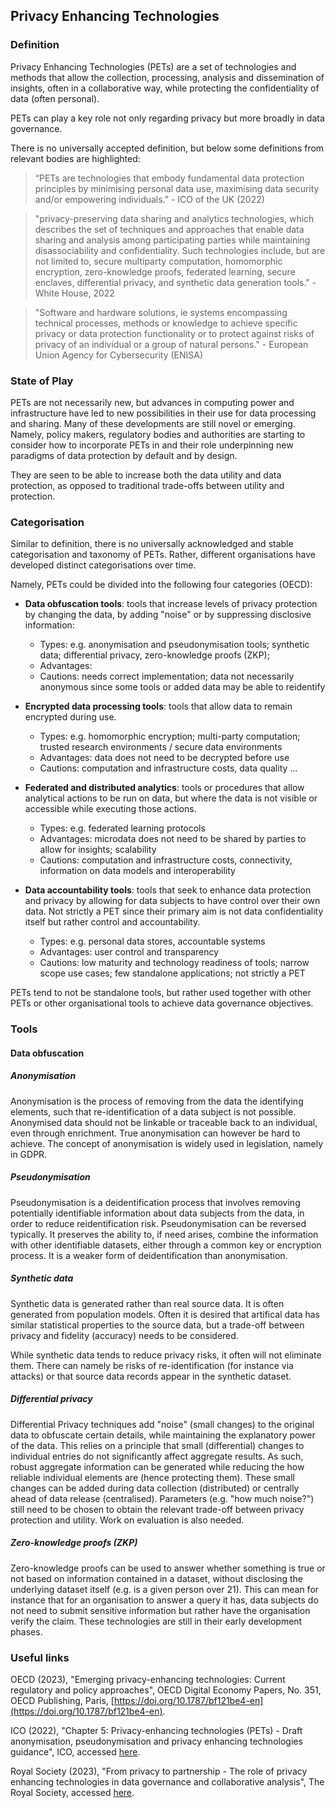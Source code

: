 ## Privacy Enhancing Technologies

### Definition

Privacy Enhancing Technologies (PETs) are a set of technologies and methods that allow the collection, processing, analysis and dissemination of insights, often in a collaborative way, while protecting the confidentiality of data (often personal).

PETs can play a key role not only regarding privacy but more broadly in data governance.

There is no universally accepted definition, but below some definitions from relevant bodies are highlighted:

>  “PETs are technologies that embody fundamental data protection principles by minimising personal data use, maximising data security and/or empowering individuals.” - ICO of the UK (2022)

> "privacy-preserving data sharing and analytics technologies, which describes the set of techniques and approaches that enable data sharing and analysis among participating parties while maintaining disassociability and confidentiality. Such technologies include, but are not limited to, secure multiparty
computation, homomorphic encryption, zero-knowledge proofs, federated learning, secure enclaves, differential privacy, and synthetic data generation tools." - White House, 2022

> "Software and hardware solutions, ie systems encompassing technical processes, methods or knowledge to achieve specific privacy or data protection functionality or to protect against risks of privacy of an individual or a group of natural persons." - European Union Agency for Cybersecurity (ENISA)


### State of Play

PETs are not necessarily new, but advances in computing power and infrastructure have led to new possibilities in their use for data processing and sharing.
Many of these developments are still novel or emerging. Namely, policy makers, regulatory bodies and authorities are starting to consider how to incorporate PETs in and their role underpinning new paradigms of data protection by default and by design.

They are seen to be able to increase both the data utility and data protection, as opposed to traditional trade-offs between utility and protection.

### Categorisation

Similar to definition, there is no universally acknowledged and stable categorisation and taxonomy of PETs. Rather, different organisations have developed distinct categorisations over time.

Namely, PETs could be divided into the following four categories (OECD):
* **Data obfuscation tools**: tools that increase levels of privacy protection by changing the data, by adding "noise" or by suppressing disclosive information:
  
    * Types: e.g. anonymisation and pseudonymisation tools; synthetic data; differential privacy, zero-knowledge proofs (ZKP);
    * Advantages:
    * Cautions: needs correct implementation; data not necessarily anonymous since some tools or added data may be able to reidentify 

* **Encrypted data processing tools**: tools that allow data to remain encrypted during use.

    * Types: e.g. homomorphic encryption; multi-party computation; trusted research environments / secure data environments
    * Advantages: data does not need to be decrypted before use
    * Cautions: computation and infrastructure costs, data quality ...

* **Federated and distributed analytics**: tools or procedures that allow analytical actions to be run on data, but where the data is not visible or accessible while executing those actions.

    * Types: e.g. federated learning protocols
    * Advantages: microdata does not need to be shared by parties to allow for insights; scalability
    * Cautions: computation and infrastructure costs, connectivity, information on data models and interoperability
 
* **Data accountability tools**: tools that seek to enhance data protection and privacy by allowing for data subjects to have control over their own data. Not strictly a PET since their primary aim is not data confidentiality itself but rather control and accountability. 

    * Types: e.g. personal data stores, accountable systems
    * Advantages: user control and transparency
    * Cautions: low maturity and technology readiness of tools; narrow scope use cases; few standalone applications; not strictly a PET

PETs tend to not be standalone tools, but rather used together with other PETs or other organisational tools to achieve data governance objectives.

### Tools

#### Data obfuscation

##### Anonymisation

Anonymisation is the process of removing from the data the identifying elements, such that re-identification of a data subject is not possible.
Anonymised data should not be linkable or traceable back to an individual, even through enrichment.
True anonymisation can however be hard to achieve.
The concept of anonymisation is widely used in legislation, namely in GDPR.

##### Pseudonymisation

Pseudonymisation is a deidentification process that involves removing potentially identifiable information about data subjects from the data, in order to reduce reidentification risk.
Pseudonymisation can be reversed typically. It preserves the ability to, if need arises, combine the information with other identifiable datasets, either through a common key or encryption process.
It is a weaker form of deidentification than anonymisation.

##### Synthetic data

Synthetic data is generated rather than real source data. It is often generated from population models. Often it is desired that artifical data has similar statistical properties to the source data, but a trade-off between privacy and fidelity (accuracy) needs to be considered.

While synthetic data tends to reduce privacy risks, it often will not eliminate them. There can namely be risks of re-identification (for instance via attacks) or that source data records appear in the synthetic dataset.

##### Differential privacy

Differential Privacy techniques add "noise" (small changes) to the original data to obfuscate certain details, while maintaining the explanatory power of the data.
This relies on a principle that small (differential) changes to individual entries do not significantly affect aggregate results. As such, robust aggregate information can be generated while reducing the how reliable individual elements are (hence protecting them).
These small changes can be added during data collection (distributed) or centrally ahead of data release (centralised).
Parameters (e.g. "how much noise?") still need to be chosen to obtain the relevant trade-off between privacy protection and utility. Work on evaluation is also needed.

##### Zero-knowledge proofs (ZKP)

Zero-knowledge proofs can be used to answer whether something is true or not based on information contained in a dataset, without disclosing the underlying dataset itself (e.g. is a given person over 21). 
This can mean for instance that for an organisation to answer a query it has, data subjects do not need to submit sensitive information but rather have the organisation verify the claim.
These technologies are still in their early development phases.

### Useful links

OECD (2023), "Emerging privacy-enhancing technologies: Current regulatory and policy approaches", OECD Digital Economy Papers, No. 351, OECD Publishing, Paris, [https://doi.org/10.1787/bf121be4-en](https://doi.org/10.1787/bf121be4-en).

ICO (2022), "Chapter 5: Privacy-enhancing technologies (PETs) - Draft anonymisation, pseudonymisation and privacy enhancing technologies guidance", ICO, accessed [here](https://ico.org.uk/media/about-the-ico/consultations/4021464/chapter-5-anonymisation-pets.pdf).

Royal Society (2023), "From privacy to partnership - The role of privacy enhancing technologies in data governance and collaborative analysis", The Royal Society, accessed [here](https://royalsociety.org/-/media/policy/projects/privacy-enhancing-technologies/From-Privacy-to-Partnership.pdf?la=en-GB&hash=4769FEB5C984089FAB52FE7E22F379D6).
